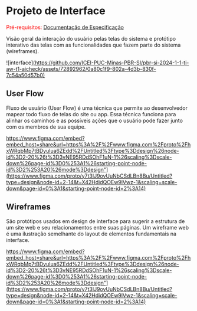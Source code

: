 
# Projeto de Interface

<span style="color:red">Pré-requisitos: <a href="2-Especificação do Projeto.md"> Documentação de Especificação</a></span>

Visão geral da interação do usuário pelas telas do sistema e protótipo interativo das telas com as funcionalidades que fazem parte do sistema (wireframes).

![interface][(https://github.com/ICEI-PUC-Minas-PBR-SI/pbr-si-2024-1-1-ti-aw-t1-aicheck/assets/72892962/0a80c1f9-802a-4d3b-830f-7c54a50d57b0)](https://www.figma.com/proto/y7t3IJ9ovUuNbCSdLBn8Bu/Untitled?type=design&node-id=2-14&t=X42HdidQOEw9lVwz-1&scaling=scale-down&page-id=0%3A1&starting-point-node-id=2%3A14)

## User Flow

Fluxo de usuário (User Flow) é uma técnica que permite ao desenvolvedor mapear todo fluxo de telas do site ou app. Essa técnica funciona para alinhar os caminhos e as possíveis ações que o usuário pode fazer junto com os membros de sua equipe.

https://www.figma.com/embed?embed_host=share&url=https%3A%2F%2Fwww.figma.com%2Fproto%2FhxWRqbMp7tBDyulua6ZEdd%2FUntitled%3Ftype%3Ddesign%26node-id%3D2-20%26t%3D3vNE95RDdSOhF1uN-1%26scaling%3Dscale-down%26page-id%3D0%253A1%26starting-point-node-id%3D2%253A20%26mode%3Ddesign"](https://www.figma.com/proto/y7t3IJ9ovUuNbCSdLBn8Bu/Untitled?type=design&node-id=2-14&t=X42HdidQOEw9lVwz-1&scaling=scale-down&page-id=0%3A1&starting-point-node-id=2%3A14)

## Wireframes

São protótipos usados em design de interface para sugerir a estrutura de um site web e seu relacionamentos entre suas páginas. Um wireframe web é uma ilustração semelhante do layout de elementos fundamentais na interface.
 
https://www.figma.com/embed?embed_host=share&url=https%3A%2F%2Fwww.figma.com%2Fproto%2FhxWRqbMp7tBDyulua6ZEdd%2FUntitled%3Ftype%3Ddesign%26node-id%3D2-20%26t%3D3vNE95RDdSOhF1uN-1%26scaling%3Dscale-down%26page-id%3D0%253A1%26starting-point-node-id%3D2%253A20%26mode%3Ddesign"](https://www.figma.com/proto/y7t3IJ9ovUuNbCSdLBn8Bu/Untitled?type=design&node-id=2-14&t=X42HdidQOEw9lVwz-1&scaling=scale-down&page-id=0%3A1&starting-point-node-id=2%3A14)
